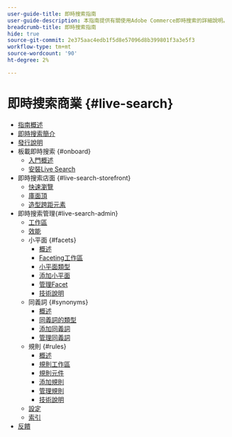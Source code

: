```yaml
---
user-guide-title: 即時搜索指南
user-guide-description: 本指南提供有關使用Adobe Commerce即時搜索的詳細說明。
breadcrumb-title: 即時搜索指南
hide: true
source-git-commit: 2e375aac4edb1f5d8e57096d8b399801f3a3e5f3
workflow-type: tm+mt
source-wordcount: '90'
ht-degree: 2%

---
```


# 即時搜索商業 {#live-search}

- [指南概述](guide-overview.md)
- [即時搜索簡介](overview.md)
- [發行說明](release-notes.md)
- 板載即時搜索 {#onboard}
   - [入門概述](onboarding-overview.md)
   - [安裝Live Search](install.md)
- 即時搜索店面 {#live-search-storefront}
   - [快速瀏覽](quick-tour.md)
   - [庫面頂](storefront-popover.md)
   - [造型跨距元素](storefront-popover-styling.md)
- 即時搜索管理{#live-search-admin}
   - [工作區](workspace.md)
   - [效能](performance.md)
   - 小平面 {#facets}
      - [概述](facets.md)
      - [Faceting工作區](faceting-workspace.md)
      - [小平面類型](facets-type.md)
      - [添加小平面](facets-add.md)
      - [管理Facet](facets-manage.md)
      - [技術說明](facet-technical-notes.md)
   - 同義詞 {#synonyms}
      - [概述](synonyms.md)
      - [同義詞的類型](synonyms-type.md)
      - [添加同義詞](synonyms-add.md)
      - [管理同義詞](synonyms-manage.md)
   - 規則 {#rules}
      - [概述](rules.md)
      - [規則工作區](rules-workspace.md)
      - [規則元件](rule-components.md)
      - [添加規則](rules-add.md)
      - [管理規則](rules-manage.md)
      - [技術說明](rule-technical-notes.md)
   - [設定](settings.md)
   - [索引](indexing.md)
- [反饋](feedback.md)